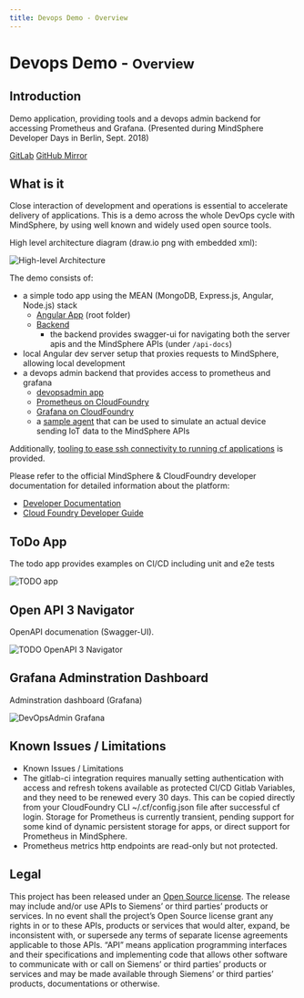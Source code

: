 ```yaml
---
title: Devops Demo - Overview
---
```


# Devops Demo - <small>Overview</small>

## Introduction

Demo application, providing tools and a devops admin backend for accessing Prometheus and Grafana. (Presented during MindSphere Developer Days in Berlin, Sept. 2018)

[<i class="fab fa-gitlab"></i> GitLab](https://gitlab.com/mindsphere/devops-demo) [<i class="fab fa-github"></i> GitHub Mirror](https://github.com/mindsphere/devops-demo)

## What is it

Close interaction of development and operations is essential to accelerate
delivery of applications. This is a demo across the whole DevOps cycle with
MindSphere, by using well known and widely used open source tools.

High level architecture diagram (draw.io png with embedded xml):

![High-level Architecture](./images/architecture.png)

The demo consists of:

<!-- prettier-ignore-start -->
- a simple todo app using the MEAN (MongoDB, Express.js, Angular, Node.js) stack
    - [<i class="fab fa-github"></i> Angular App](https://github.com/mindsphere/devops-demo/tree/master/) (root folder)
    - [<i class="fab fa-github"></i> Backend](https://github.com/mindsphere/devops-demo/tree/master/server)
        - the backend provides swagger-ui for navigating both the server apis and the MindSphere APIs (under `/api-docs`)
- local Angular dev server setup that proxies requests to MindSphere, allowing local development
- a devops admin backend that provides access to prometheus and grafana
    - [<i class="fab fa-github"></i> devopsadmin app](https://github.com/mindsphere/devops-demo/tree/master/devops/devopsadmin)
    - [<i class="fab fa-github"></i> Prometheus on CloudFoundry](https://github.com/mindsphere/devops-demo/tree/master/devops/prometheus)
    - [<i class="fab fa-github"></i> Grafana on CloudFoundry](https://github.com/mindsphere/devops-demo/tree/master/devops/grafana)
    - a [<i class="fab fa-github"></i> sample agent](https://github.com/mindsphere/devops-demo/tree/master/agent) that can be used to simulate an actual device sending
  IoT data to the MindSphere APIs

<!-- prettier-ignore-end -->

Additionally, [<i class="fab fa-github"></i> tooling to ease ssh connectivity to running cf applications](https://github.com/mindsphere/devops-demo/tree/master/tools/README.md)
is provided.

Please refer to the official MindSphere & CloudFoundry developer documentation
for detailed information about the platform:

- [Developer Documentation <i class="fa fa-external-link-alt"></i>](https://developer.mindsphere.io/)
- [Cloud Foundry Developer Guide <i class="fa fa-external-link-alt"></i>](https://docs.cloudfoundry.org/devguide/)

## ToDo App

The todo app provides examples on CI/CD including unit and e2e tests

![TODO app](./images/todo.png)

## Open API 3 Navigator

OpenAPI documenation (Swagger-UI).

![TODO OpenAPI 3 Navigator](./images/todo-api-docs.png)

## Grafana Adminstration Dashboard

Adminstration dashboard (Grafana)

![DevOpsAdmin Grafana](./images/devopsadmin-grafana.png)

## Known Issues / Limitations

- Known Issues / Limitations
- The gitlab-ci integration requires manually setting authentication with access and refresh tokens available as protected CI/CD Gitlab Variables, and they need to be renewed every 30 days. This can be copied directly from your CloudFoundry CLI ~/.cf/config.json file after successful cf login.
  Storage for Prometheus is currently transient, pending support for some kind of dynamic persistent storage for apps, or direct support for Prometheus in MindSphere.
- Prometheus metrics http endpoints are read-only but not protected.

## Legal

This project has been released under an [Open Source license](./LICENSE.md). The release may include and/or use APIs to Siemens’ or third parties’ products or services. In no event shall the project’s Open Source license grant any rights in or to these APIs, products or services that would alter, expand, be inconsistent with, or supersede any terms of separate license agreements applicable to those APIs. “API” means application programming interfaces and their specifications and implementing code that allows other software to communicate with or call on Siemens’ or third parties’ products or services and may be made available through Siemens’ or third parties’ products, documentations or otherwise.
